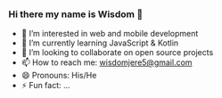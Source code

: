 ### Hi there my name is Wisdom 👋

<!--
**izzyjere/izzyjere** is a ✨ _special_ ✨ repository because its `README.md` (this file) appears on your GitHub profile.

Here are some ideas to get you started:
-->
- 🔭 I’m interested in web and mobile development
- 🌱 I’m currently learning JavaScript & Kotlin
- 👯 I’m looking to collaborate on open source projects
- 📫 How to reach me: <email>wisdomjere5@gmail.com</email>
- 😄 Pronouns: His/He
- ⚡ Fun fact: ...
